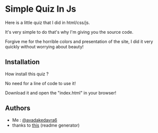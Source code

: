 
# Simple Quiz In Js

Here is a little quiz that I did in html/css/js.

It's very simple to do that's why I'm giving you the source code.

Forgive me for the horrible colors and presentation of the site, I did it very quickly without worrying about beauty!



## Installation

How install this quiz ?

No need for a line of code to use it!

Download it and open the "index.html" in your browser!


## Authors

- Me : [@avadakedavra6](https://github.com/AvadaKedavra6)
- thanks to [this](https://readme.so) (readme generator)

